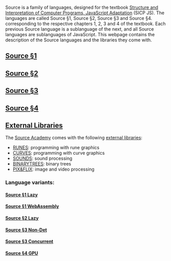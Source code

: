   Source is a family of languages, designed for the textbook
  <a href="https://sicp.comp.nus.edu.sg">Structure and Interpretation
  of Computer Programs, JavaScript Adaptation</a> (SICP JS).  The languages are
  called Source §1, Source §2, Source §3 and Source §4.
  corresponding to the respective chapters 1, 2, 3 and 4 of the
  textbook. Each previous Source language is a sublanguage of the
  next, and all Source languages are sublanguages of JavaScript.
  This webpage contains the description of the Source languages
  and the libraries they
  come with.

## <a href="source_1/">Source §1</a>
  
## <a href="source_2/">Source §2</a>

## <a href="source_3/">Source §3</a>

## <a href="source_4/">Source §4</a>

## <a href="External libraries/">External Libraries</a>

The <a href="https://sourceacademy.nus.edu.sg">Source Academy</a>
comes with the following <a href="External libraries/">external libraries</a>:

<ul>
<li>
<a href="RUNES/index.html">RUNES</a>: programming with rune graphics
</li>
<li>
<a href="CURVES/index.html">CURVES</a>: programming with curve graphics
</li>
<li>
<a href="SOUNDS/index.html">SOUNDS</a>: sound processing
</li>
<li>
<a href="BINARYTREES/index.html">BINARYTREES</a>: binary trees
</li>
<li>
<a href="PIX%26FLIX/index.html">PIX&amp;FLIX</a>: image and video processing
</li>
</ul>

### Language variants:

#### <a href="source_1_lazy/">Source §1 Lazy</a>
  
#### <a href="source_1_wasm/">Source §1 WebAssembly</a>
  
#### <a href="source_2_lazy/">Source §2 Lazy</a>

#### <a href="source_3_non-det/">Source §3 Non-Det</a>

#### <a href="source_3_concurrent/">Source §3 Concurrent</a>

#### <a href="source_4_gpu/">Source §4 GPU</a>
